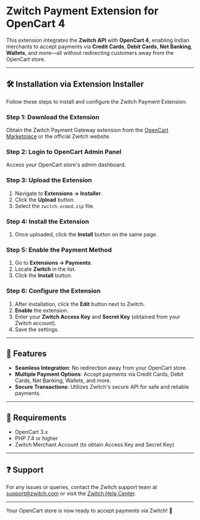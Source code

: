 # Zwitch Payment Extension for OpenCart 4

This extension integrates the **Zwitch API** with **OpenCart 4**, enabling Indian merchants to accept payments via **Credit Cards**, **Debit Cards**, **Net Banking**, **Wallets**, and more—all without redirecting customers away from the OpenCart store.

---

## 🛠️ Installation via Extension Installer

Follow these steps to install and configure the Zwitch Payment Extension:

### Step 1: Download the Extension
Obtain the Zwitch Payment Gateway extension from the [OpenCart Marketplace](https://www.opencart.com/) or the official Zwitch website.

### Step 2: Login to OpenCart Admin Panel
Access your OpenCart store's admin dashboard.

### Step 3: Upload the Extension
1. Navigate to **Extensions -> Installer**.
2. Click the **Upload** button.
3. Select the `zwitch.ocmod.zip` file.

### Step 4: Install the Extension
1. Once uploaded, click the **Install** button on the same page.

### Step 5: Enable the Payment Method
1. Go to **Extensions -> Payments**.
2. Locate **Zwitch** in the list.
3. Click the **Install** button.

### Step 6: Configure the Extension
1. After installation, click the **Edit** button next to Zwitch.
2. **Enable** the extension.
3. Enter your **Zwitch Access Key** and **Secret Key** (obtained from your Zwitch account).
4. Save the settings.

---

## 🚀 Features
- **Seamless Integration**: No redirection away from your OpenCart store.
- **Multiple Payment Options**: Accept payments via Credit Cards, Debit Cards, Net Banking, Wallets, and more.
- **Secure Transactions**: Utilizes Zwitch's secure API for safe and reliable payments.

---

## 📄 Requirements
- OpenCart 3.x
- PHP 7.4 or higher
- Zwitch Merchant Account (to obtain Access Key and Secret Key)

---

## ❓ Support
For any issues or queries, contact the Zwitch support team at [support@zwitch.com](mailto:support@zwitch.com) or visit the [Zwitch Help Center](https://www.zwitch.com/help).

---

Your OpenCart store is now ready to accept payments via Zwitch! 🎉